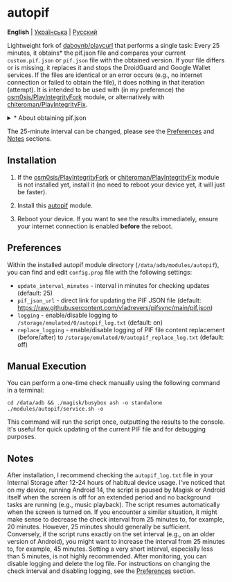 # autopif

**English** | [Українська](./README_UK.md) | [Русский](./README_RU.md)

Lightweight fork of [daboynb/playcurl](https://github.com/daboynb/PlayIntegrityNEXT/tree/main/playcurl) that performs a single task: Every 25 minutes, it obtains* the pif.json file and compares your current `custom.pif.json` or `pif.json` file with the obtained version. If your file differs or is missing, it replaces it and stops the DroidGuard and Google Wallet services. If the files are identical or an error occurs (e.g., no internet connection or failed to obtain the file), it does nothing in that iteration (attempt). It is intended to be used with (in my preference) the [osm0sis/PlayIntegrityFork](https://github.com/osm0sis/PlayIntegrityFork) module, or alternatively with [chiteroman/PlayIntegrityFix](https://github.com/chiteroman/PlayIntegrityFix).

<details>
<summary>* About obtaining pif.json</summary>

There are two variants of this module:

**Fetch variant**:  
Downloads the file from [pifsync/pif.json](https://github.com/vladrevers/pifsync/blob/main/pif.json).
- **Plus**: Uses less network data and is lighter.
- **Minus**: New pif.json might be available with a slight delay (approximately 10± minutes).

**Selfgen variant**:  
Generates the file on the device by downloading and extracting information from the latest [XiaomiEUModule.apk](https://sourceforge.net/projects/xiaomi-eu-multilang-miui-roms/files/xiaomi.eu/Xiaomi.eu-app/) from xiaomi.eu.
- **Plus**: Always has the latest pif.json available.
- **Minus**: Uses slightly more network data and requires the aapt binary library, increasing the installed module size by 1.4MB.
- **Feature**: Caches the last pif.json and apk link, so downloading and extracting information from the apk only occurs when necessary (upon update).
</details>

The 25-minute interval can be changed, please see the [Preferences](#preferences) and [Notes](#notes) sections.

## Installation

1. If the [osm0sis/PlayIntegrityFork](https://github.com/osm0sis/PlayIntegrityFork/releases/latest) or [chiteroman/PlayIntegrityFix](https://github.com/chiteroman/PlayIntegrityFix/releases/latest) module is not installed yet, install it (no need to reboot your device yet, it will just be faster).

2. Install this [autopif](https://github.com/vladrevers/autopif/releases/latest) module.

3. Reboot your device. If you want to see the results immediately, ensure your internet connection is enabled **before** the reboot.

## Preferences

Within the installed autopif module directory (`/data/adb/modules/autopif`), you can find and edit `config.prop` file with the following settings:

- `update_interval_minutes` - interval in minutes for checking updates (default: 25)
- `pif_json_url` - direct link for updating the PIF JSON file (default: https://raw.githubusercontent.com/vladrevers/pifsync/main/pif.json)
- `logging` - enable/disable logging to `/storage/emulated/0/autopif_log.txt` (default: on)
- `replace_logging` - enable/disable logging of PIF file content replacement (before/after) to `/storage/emulated/0/autopif_replace_log.txt` (default: off)

## Manual Execution

You can perform a one-time check manually using the following command in a terminal:

```shell
cd /data/adb && ./magisk/busybox ash -o standalone ./modules/autopif/service.sh -o
```

This command will run the script once, outputting the results to the console. It's useful for quick updating of the current PIF file and for debugging purposes.

## Notes

After installation, I recommend checking the `autopif_log.txt` file in your Internal Storage after 12-24 hours of habitual device usage. I've noticed that on my device, running Android 14, the script is paused by Magisk or Android itself when the screen is off for an extended period and no background tasks are running (e.g., music playback). The script resumes automatically when the screen is turned on. If you encounter a similar situation, it might make sense to decrease the check interval from 25 minutes to, for example, 20 minutes. However, 25 minutes should generally be sufficient. Conversely, if the script runs exactly on the set interval (e.g., on an older version of Android), you might want to increase the interval from 25 minutes to, for example, 45 minutes. Setting a very short interval, especially less than 5 minutes, is not highly recommended. After monitoring, you can disable logging and delete the log file. For instructions on changing the check interval and disabling logging, see the [Preferences](#preferences) section.